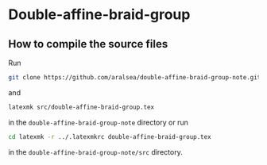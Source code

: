 # Double-affine-braid-group
## How to compile the source files
Run
```bash
git clone https://github.com/aralsea/double-affine-braid-group-note.git && cd double-affine-braid-group-note
```
and
``` bash
latexmk src/double-affine-braid-group.tex
```
in the `double-affine-braid-group-note` directory or run
``` bash
cd latexmk -r ../.latexmkrc double-affine-braid-group.tex
```
in the `double-affine-braid-group-note/src` directory.
